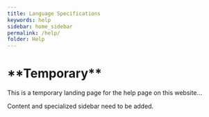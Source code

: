 ```yaml
---
title: Language Specifications 
keywords: help
sidebar: home_sidebar 
permalink: /help/ 
folder: Help
---
```


# \*\*Temporary\*\* #   

This is a temporary landing page for the help page on this website...  

Content and specialized sidebar need to be added.


